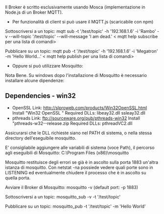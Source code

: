 
Il Broker è scritto esclusivamente usando Mosca (implementazione in Node.js di un Broker MQTT).

- Per funzionalità di client si può usare il MQTT.js (scaricabile con npm)

Sottoscriversi a un topic:
	mqtt sub -t '/test/topic' -h '192.168.1.6' -i 'Rambo' -v --will-topic '/test/topic' --will-message 'I am dead.'
	< mqtt help subscribe		per una lista di comandi>
	
Pubblicare su un topic:
	mqtt pub -t '/test/topic' -h '192.168.1.6' -i 'Megatron' -m 'Hello World...'
	< mqtt help publish		per una lista di comandi>

	
	
- Oppure si può utilizzare Mosquitto:

Nota Bene. Su windows dopo l'installazione di Mosquitto è necessario installare alcune dipendenze:

Dependencies - win32
--------------------

* OpenSSL
    Link: http://slproweb.com/products/Win32OpenSSL.html
    Install "Win32 OpenSSL <version>"
    Required DLLs: libeay32.dll ssleay32.dll
* pthreads
    Link: ftp://sourceware.org/pub/pthreads-win32
    Install "pthreads-w32-<version>-release.zip
    Required DLLs: pthreadVC2.dll

Assicurarsi che le DLL richieste siano nel PATH di sistema, o nella stessa directory dell'eseguibile mosquitto.

E' consigliabile aggiungere alle variabili di sistema (voce Path), il percorso agli eseguibili di Mosquitto: C:\Program Files (x86)\mosquitto

Mosquitto restituisce degli errori se già è in ascolto sulla porta 1883 un'altra istanza di mosquitto. Con netstat -na possiede vedere quali porte sono in LISTENING ed eventualmente chiudere il processo che è in ascolto su quella porta.

Avviare il Broker di Mosquitto:
	mosquitto -v 	(default port: -p 1883)

Sottoscriversi a un topic:
	mosquitto_sub -v -t '/test/topic'

Pubblicare su un topic:
	mosquitto_pub -t '/test/topic' -m 'Hello World'